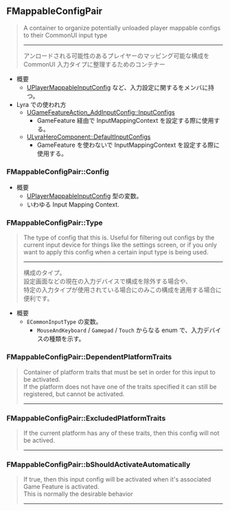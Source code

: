 ## FMappableConfigPair

> A container to organize potentially unloaded player mappable configs to their CommonUI input type  
> 
> ----
> アンロードされる可能性のあるプレイヤーのマッピング可能な構成を CommonUI 入力タイプに整理するためのコンテナー

* 概要
	* [UPlayerMappableInputConfig] など、入力設定に関するをメンバに持つ。
* Lyra での使われ方
	* [UGameFeatureAction_AddInputConfig::InputConfigs] 
		* GameFeature 経由で InputMappingContext を設定する際に使用する。
	* [ULyraHeroComponent::DefaultInputConfigs]
		* GameFeature を使わないで InputMappingContext を設定する際に使用する。

### FMappableConfigPair::Config

* 概要
	* [UPlayerMappableInputConfig] 型の変数。
	* いわゆる Input Mapping Context.

### FMappableConfigPair::Type

> The type of config that this is. 
> Useful for filtering out configs by the current input device for things like the settings screen, 
> or if you only want to apply this config when a certain input type is being used.
> 
> ----
> 構成のタイプ。  
> 設定画面などの現在の入力デバイスで構成を除外する場合や、  
> 特定の入力タイプが使用されている場合にのみこの構成を適用する場合に便利です。

* 概要
	* `ECommonInputType` の変数。
		* `MouseAndKeyboard` / `Gamepad` / `Touch` からなる enum で、入力デバイスの種類を示す。


### FMappableConfigPair::DependentPlatformTraits
> Container of platform traits that must be set in order for this input to be activated.  
> If the platform does not have one of the traits specified it can still be registered, but cannot be activated.   
> 
> ----


### FMappableConfigPair::ExcludedPlatformTraits

> If the current platform has any of these traits, then this config will not be actived.  
> 
> ----

### FMappableConfigPair::bShouldActivateAutomatically
> If true, then this input config will be activated when it's associated Game Feature is activated.  
> This is normally the desirable behavior
> 
> ----




<!--- ページ内のリンク --->

<!--- 自前の画像へのリンク --->

<!--- generated --->
[UGameFeatureAction_AddInputConfig::InputConfigs]: ../../Lyra/GameFeature/UGameFeatureAction_AddInputConfig.md#ugamefeatureaction_addinputconfiginputconfigs
[ULyraHeroComponent::DefaultInputConfigs]: ../../Lyra/GameplayAbility/ULyraHeroComponent.md#ulyraherocomponentdefaultinputconfigs
[UPlayerMappableInputConfig]: ../../UE/Input/UPlayerMappableInputConfig.md#uplayermappableinputconfig
